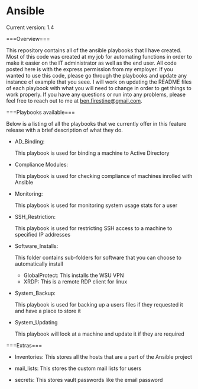# Ansible
Current version: 1.4

===Overview===

This repository contains all of the ansible playbooks that I have created. Most of this code was created at my job for automating functions in order to make it easier on the IT administrator as well as the end user. All code posted here is with the express permission from my employer. If you wanted to use this code, please go through the playbooks and update any instance of example that you seee. I will work on updating the README files of each playbook with what you will need to change in order to get things to work properly. If you have any questions or run into any problems, please feel free to reach out to me at ben.firestine@gmail.com.

===Playbooks available===

Below is a listing of all the playbooks that we currently offer in this feature release with a brief description of what they do.

- AD_Binding:
	
	This playbook is used for binding a machine to Active Directory

- Compliance Modules:
	
	This playbook is used for checking compliance of machines inrolled with Ansible

- Monitoring:
	
	This playbook is used for monitoring system usage stats for a user

- SSH_Restriction:

	This playbook is used for restricting SSH access to a machine to specified IP addresses

- Software_Installs:

	This folder contains sub-folders for software that you can choose to automatically install

	- GlobalProtect: This installs the WSU VPN
	- XRDP: This is a remote RDP client for linux

- System_Backup:

	This playbook is used for backing up a users files if they requested it and have a place to store it

- System_Updating

	This playbook will look at a machine and update it if they are required

===Extras===

- Inventories: This stores all the hosts that are a part of the Ansible project

- mail_lists: This stores the custom mail lists for users

- secrets: This stores vault passwords like the email password
